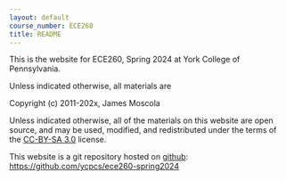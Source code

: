 ```yaml
---
layout: default
course_number: ECE260
title: README
---
```


This is the website for ECE260, Spring 2024 at York College of
Pennsylvania.

Unless indicated otherwise, all materials are

Copyright (c) 2011-202x, James Moscola

Unless indicated otherwise, all of the materials on this website
are open source, and may be used, modified, and redistributed
under the terms of the <a href="http://creativecommons.org/licenses/by-sa/3.0/us/">CC-BY-SA 3.0</a>
license.

This website is a git repository hosted on [github](https://github.com): <https://github.com/ycpcs/ece260-spring2024>
